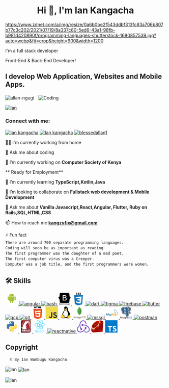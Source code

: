 <h1 align="center">Hi 👋, I'm Ian Kangacha</h1>

<!-- [![MasterHead](https://www.pramukhdigital.com/wp-content/uploads/2018/07/New-PNC-Animated-Banners.gif)](https://allanngugi.io)
<h2 align="center">  -->
https://www.zdnet.com/a/img/resize/0a6b0be2f543ddbf313fc83a706b807b77c3c202/2021/07/19/8a337c80-5ed6-43a1-98fb-b981d420890f/programming-languages-shutterstock-1680857539.jpg?auto=webp&fit=crop&height=900&width=1200

 
 I'm a full stack developer

Front-End & Back-End Developer!</h2>
<h2>
 

I develop Web Application, Websites and Mobile Apps.</h2>
<img align="right" alt="Coding" width="400" src="https://cdn.filestackcontent.com/efbSR18hT5uRKuo0zoMA">

<p align="left"> <img src="https://komarev.com/ghpvc/?username=allan-ngugi&label=Profile%20views&color=0e75b6&style=flat" alt="allan-ngugi" /> </p>

<p align="left"> <a href="https://twitter.com/kangzy_fix" target="blank"><img src="https://img.shields.io/twitter/follow/@kangzy_fix?logo=twitter&style=for-the-badge" alt="Ian" /></a> </p>

<h3 align="left">Connect with me:</h3>
<p align="left">
<a href="https://twitter.com/kangzy_fix" target="blank"><img align="center" src="https://raw.githubusercontent.com/rahuldkjain/github-profile-readme-generator/master/src/images/icons/Social/twitter.svg" alt="Ian kangacha" height="30" width="40" /></a>
<a href="https://www.linkedin.com/in/ian-kangacha-56101b245/" target="blank"><img align="center" src="https://raw.githubusercontent.com/rahuldkjain/github-profile-readme-generator/master/src/images/icons/Social/linked-in-alt.svg" alt="Ian kangacha" height="30" width="40" /></a>
<a href="https://www.instagram.com/its_kangzy_fix/" target="blank"><img align="center" src="https://raw.githubusercontent.com/rahuldkjain/github-profile-readme-generator/master/src/images/icons/Social/instagram.svg" alt="blessedallan1" height="30" width="40" /></a>
</p>


👩‍💻 I'm currently working from home

💬 Ask me about coding

 🔭 I’m currently working on **Computer Society of Kenya**

 ** Ready for Employment**

 🌱 I’m currently learning **TypeScript,Kotlin,Java**

👯 I’m looking to collaborate on **Fullstack web development & Mobile Development**

 💬 Ask me about **Vanilla Javascript,React,Angular, Flutter, Ruby on Rails,SQL,HTML,CSS**

📫 How to reach me **kangzyfix@gmail.com**



⚡️ Fun fact <br>
          `There are around 700 separate programming languages.`
          <br>
           `Coding will soon be as important as reading`
           <br> 
           `The first programmer was the daughter of a mad poet.`
           <br>
           `The first computer virus was a Creeper.`
            <br>
           `Computer was a job title, and the first programmers were women.`


## 🛠 Skills
<a href="https://developer.android.com" target="_blank" rel="noreferrer"> <img src="https://raw.githubusercontent.com/devicons/devicon/master/icons/android/android-original-wordmark.svg" alt="android" width="40" height="40"/> </a> 
<a href="https://angular.io" target="_blank" rel="noreferrer"> <img src="https://angular.io/assets/images/logos/angular/angular.svg" alt="angular" width="40" height="40"/> </a> 
<a href="https://www.gnu.org/software/bash/" target="_blank" rel="noreferrer"> <img src="https://www.vectorlogo.zone/logos/gnu_bash/gnu_bash-icon.svg" alt="bash" width="40" height="40"/> </a> 
<a href="https://getbootstrap.com" target="_blank" rel="noreferrer"> <img src="https://raw.githubusercontent.com/devicons/devicon/master/icons/bootstrap/bootstrap-plain-wordmark.svg" alt="bootstrap" width="40" height="40"/> </a>
<a href="https://www.w3schools.com/css/" target="_blank" rel="noreferrer"> <img src="https://raw.githubusercontent.com/devicons/devicon/master/icons/css3/css3-original-wordmark.svg" alt="css3" width="40" height="40"/> </a> 
<a href="https://dart.dev" target="_blank" rel="noreferrer"> <img src="https://www.vectorlogo.zone/logos/dartlang/dartlang-icon.svg" alt="dart" width="40" height="40"/> </a> 
<a href="https://www.figma.com/" target="_blank" rel="noreferrer"> <img src="https://www.vectorlogo.zone/logos/figma/figma-icon.svg" alt="figma" width="40" height="40"/> </a> 
<a href="https://firebase.google.com/" target="_blank" rel="noreferrer"> <img src="https://www.vectorlogo.zone/logos/firebase/firebase-icon.svg" alt="firebase" width="40" height="40"/> </a> 
<a href="https://flutter.dev" target="_blank" rel="noreferrer"> <img src="https://www.vectorlogo.zone/logos/flutterio/flutterio-icon.svg" alt="flutter" width="40" height="40"/> </a> 
<a href="https://cloud.google.com" target="_blank" rel="noreferrer"> <img src="https://www.vectorlogo.zone/logos/google_cloud/google_cloud-icon.svg" alt="gcp" width="40" height="40"/> </a> 
<a href="https://git-scm.com/" target="_blank" rel="noreferrer"> <img src="https://www.vectorlogo.zone/logos/git-scm/git-scm-icon.svg" alt="git" width="40" height="40"/> </a>
<a href="https://www.w3.org/html/" target="_blank" rel="noreferrer"> <img src="https://raw.githubusercontent.com/devicons/devicon/master/icons/html5/html5-original-wordmark.svg" alt="html5" width="40" height="40"/> </a> 
<a href="https://developer.mozilla.org/en-US/docs/Web/JavaScript" target="_blank" rel="noreferrer"> <img src="https://raw.githubusercontent.com/devicons/devicon/master/icons/javascript/javascript-original.svg" alt="javascript" width="40" height="40"/> </a> 
<a href="https://www.linux.org/" target="_blank" rel="noreferrer"> <img src="https://raw.githubusercontent.com/devicons/devicon/master/icons/linux/linux-original.svg" alt="linux" width="40" height="40"/> </a> 
<a href="https://www.mongodb.com/" target="_blank" rel="noreferrer"> <img src="https://raw.githubusercontent.com/devicons/devicon/master/icons/mongodb/mongodb-original-wordmark.svg" alt="mongodb" width="40" height="40"/> </a> 
<a href="https://www.microsoft.com/en-us/sql-server" target="_blank" rel="noreferrer"> <img src="https://www.svgrepo.com/show/303229/microsoft-sql-server-logo.svg" alt="mssql" width="40" height="40"/> </a>
<a href="https://www.mysql.com/" target="_blank" rel="noreferrer"> <img src="https://raw.githubusercontent.com/devicons/devicon/master/icons/mysql/mysql-original-wordmark.svg" alt="mysql" width="40" height="40"/> </a>
<a href="https://www.postgresql.org" target="_blank" rel="noreferrer"> <img src="https://raw.githubusercontent.com/devicons/devicon/master/icons/postgresql/postgresql-original-wordmark.svg" alt="postgresql" width="40" height="40"/> </a> 
<a href="https://postman.com" target="_blank" rel="noreferrer"> <img src="https://www.vectorlogo.zone/logos/getpostman/getpostman-icon.svg" alt="postman" width="40" height="40"/> </a>
<a href="https://www.python.org" target="_blank" rel="noreferrer"> <img src="https://raw.githubusercontent.com/devicons/devicon/master/icons/python/python-original.svg" alt="python" width="40" height="40"/> </a> 
<a href="https://rubyonrails.org" target="_blank" rel="noreferrer"> <img src="https://raw.githubusercontent.com/devicons/devicon/master/icons/rails/rails-original-wordmark.svg" alt="rails" width="40" height="40"/> </a> 
<a href="https://reactjs.org/" target="_blank" rel="noreferrer"> <img src="https://raw.githubusercontent.com/devicons/devicon/master/icons/react/react-original-wordmark.svg" alt="react" width="40" height="40"/> </a> 
<a href="https://reactnative.dev/" target="_blank" rel="noreferrer"> <img src="https://reactnative.dev/img/header_logo.svg" alt="reactnative" width="40" height="40"/> </a>
<a href="https://redux.js.org" target="_blank" rel="noreferrer"> <img src="https://raw.githubusercontent.com/devicons/devicon/master/icons/redux/redux-original.svg" alt="redux" width="40" height="40"/> </a> 
<a href="https://www.ruby-lang.org/en/" target="_blank" rel="noreferrer"> <img src="https://raw.githubusercontent.com/devicons/devicon/master/icons/ruby/ruby-original.svg" alt="ruby" width="40" height="40"/> </a> 
<a href="https://www.typescriptlang.org/" target="_blank" rel="noreferrer"> <img src="https://raw.githubusercontent.com/devicons/devicon/master/icons/typescript/typescript-original.svg" alt="typescript" width="40" height="40"/> </a> 



## Copyright

```bash
  © By Ian Wambugu Kangacha
```







<p><img align="left" src="https://github-readme-stats.vercel.app/api/top-langs?username=kangzy-fix&show_icons=true&locale=en&layout=compact" alt="Ian" /></p>

<p>&nbsp;<img align="center" src="https://github-readme-stats.vercel.app/api?username=kangzy-fix&show_icons=true&locale=en" alt="Ian" /></p>

<p><img align="center" src="https://github-readme-streak-stats.herokuapp.com/?user=kangzy-fix&" alt="Ian" /></p>
